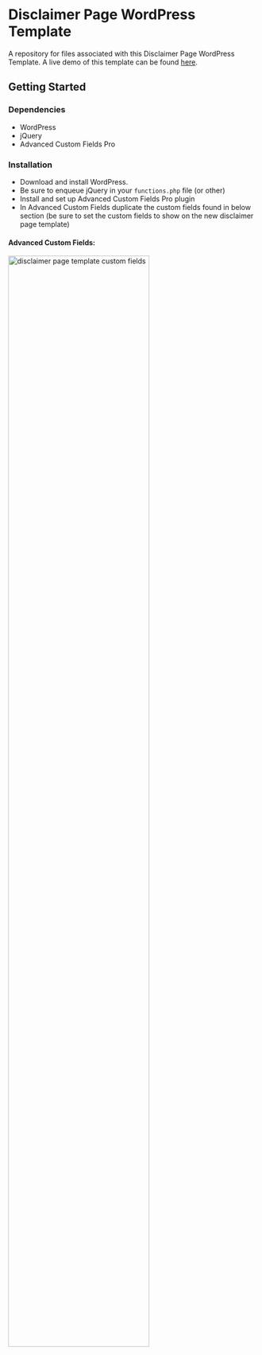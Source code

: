 # Disclaimer Page WordPress Template

A repository for files associated with this Disclaimer Page WordPress Template.  A live demo of this template can be found <a href="https://www.asreb.com/gift-card-disclaimer/" target="_blank">here</a>.

<!-- ## Description

These templates have been created over the years... -->

## Getting Started

### Dependencies

* WordPress
* jQuery
* Advanced Custom Fields Pro

### Installation

- Download and install WordPress.
- Be sure to enqueue jQuery in your ```functions.php``` file (or other)
- Install and set up Advanced Custom Fields Pro plugin
- In Advanced Custom Fields duplicate the custom fields found in below section (be sure to set the custom fields to show on the new disclaimer page template)

#### Advanced Custom Fields:

<img src="https://ryanthen.com/projects/wordpress-templates/gift-card-disclaimer-page-template/custom-fields--disclaimer-page-template.png" alt="disclaimer page template custom fields" align="center" width="75%" height="auto">
